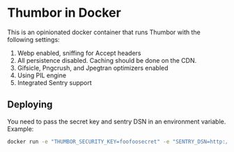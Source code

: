 # Thumbor in Docker

This is an opinionated docker container that runs Thumbor with the following settings:

1. Webp enabled, sniffing for Accept headers
2. All persistence disabled. Caching should be done on the CDN.
3. Gifsicle, Pngcrush, and Jpegtran optimizers enabled
4. Using PIL engine
5. Integrated Sentry support

## Deploying

You need to pass the secret key and sentry DSN in an environment variable.  Example:

```bash
docker run -e "THUMBOR_SECURITY_KEY=foofoosecret" -e "SENTRY_DSN=http://whatever" -p 8888:8888 realgeeks/thumbor
```
